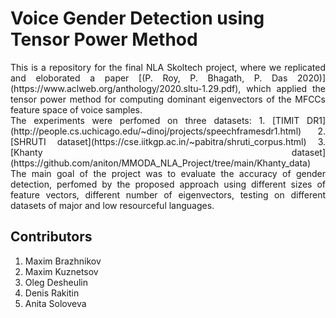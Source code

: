 # Voice Gender Detection using Tensor Power Method
<p align="justify">
This is a repository for the final NLA Skoltech project, where we replicated and eloborated a paper [(P. Roy, P. Bhagath, P. Das 2020)](https://www.aclweb.org/anthology/2020.sltu-1.29.pdf), which applied the tensor power method for computing dominant eigenvectors of the MFCCs feature space of voice samples.
<br>
The experiments were perfomed on three datasets: 
1. [TIMIT DR1](http://people.cs.uchicago.edu/~dinoj/projects/speechframesdr1.html)
2. [SHRUTI dataset](https://cse.iitkgp.ac.in/~pabitra/shruti_corpus.html)
3. [Khanty dataset](https://github.com/aniton/MMODA_NLA_Project/tree/main/Khanty_data)
<br>
The main goal of the project was to evaluate the accuracy of gender detection, perfomed by the proposed approach using different sizes of feature vectors, different number of eigenvectors, testing on different datasets of major and low resourceful languages.

## Contributors
1. Maxim Brazhnikov 
2. Maxim Kuznetsov
3. Oleg Desheulin
4. Denis Rakitin
5. Anita Soloveva
</p>
